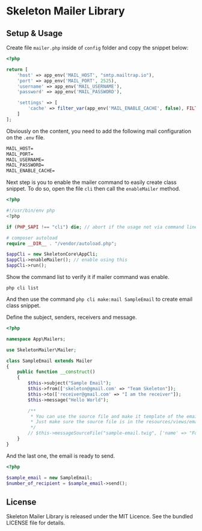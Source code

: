 # Skeleton Mailer Library

## Setup & Usage

Create file `mailer.php` inside of `config` folder and copy the snippet below:
```php
<?php

return [
    'host' => app_env('MAIL_HOST', "smtp.mailtrap.io"),
    'port' => app_env('MAIL_PORT', 2525),
    'username' => app_env('MAIL_USERNAME'),
    'password' => app_env('MAIL_PASSWORD'),

    'settings' => [
        'cache' => filter_var(app_env('MAIL_ENABLE_CACHE', false), FILTER_VALIDATE_BOOLEAN) ? storage_path("cache/email-views") : false
    ]
];
```

Obviously on the content, you need to add the following mail configuration on the `.env` file.
```txt
MAIL_HOST=
MAIL_PORT=
MAIL_USERNAME=
MAIL_PASSWORD=
MAIL_ENABLE_CACHE=
```

Next step is you to enable the mailer command to easily create class snippet.
To do so, open the file `cli` then call the `enableMailer` method.

```php
<?php

#!/usr/bin/env php
<?php

if (PHP_SAPI !== "cli") die; // abort if the usage not via command line

# composer autoload
require __DIR__ . "/vendor/autoload.php";

$appCli = new SkeletonCore\AppCli;
$appCli->enableMailer(); // enable using this
$appCli->run();
```

Show the command list to verify it if mailer command was enable.

`php cli list`

And then use the command `php cli make:mail SampleEmail` to create email class snippet.

Define the subject, senders, receivers and message.
```php
<?php

namespace App\Mailers;

use SkeletonMailer\Mailer;

class SampleEmail extends Mailer
{
    public function __construct()
    {
        $this->subject("Sample Email");
        $this->from(['skeleton@gmail.com' => "Team Skeleton"]);
        $this->to(['receiver@gmail.com' => "I am the receiver"]);
        $this->message("Hello World");

        /**
         * You can use the source file and make it template of the email
         * Just make sure the source file is in the resources/views/emails folder.
         */
        // $this->messageSourceFile("sample-email.twig", ['name' => "Foo Bar"]);
    }
}
```

And the last one, the email is ready to send.
```php
<?php

$sample_email = new SampleEmail;
$number_of_recipient = $sample_email->send();
```

## License

Skeleton Mailer Library is released under the MIT Licence. See the bundled LICENSE file for details.
